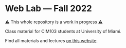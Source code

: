 # Web Lab — Fall 2022

⚠️ This whole repository is a work in progress ⚠️

Class material for CIM103 students at University of Miami.

Find all materials and lectures [on this website](https://vsueiro.github.io/CIM103/).
